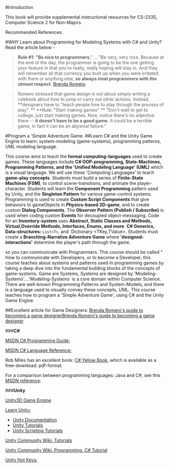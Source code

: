 #Introduction


This book will provide supplemental instructional resources for CS-2335, Computer Science 2 for Non-Majors

Recommended References:

#WHY Learn about Programming for Modeling Systems with C# and Unity?  Read the article below  - 


>**Rule #1: "Be nice to programmers**," ... "Be very, very nice. Because at the end of the day, the programmer is going to be the one getting your feature in that you're really, really hoping will stay in. And they will remember all that currency you built up when you were irritated with them or anything else, **so always treat programmers with the utmost respect.** [Brenda Romero](https://www.gamesindustry.biz/articles/2019-04-09-brenda-romeros-guide-to-becoming-a-game-designer)


>Romero stressed that game design is not about simply writing a rulebook about how to jump or carry out other actions. Instead, **designers have to "teach people how to play through the process of play".
**
>**Rule: "Start making games" **  "Don't wait to get to college, just start making games. Now, notice there's no adjective there -- **it doesn't have to be a good game.** It could be a terrible game, in fact it can be an abysmal failure."


#Program a 'Simple Adventure Game. 
##Learn C# and the Unity Game Engine to learn:  system-modeling (game-systems), programming patterns, UML modeling language. 

This course aims to teach the **formal computing-languages** used to create games. These languages include **C# OOP-programming, State-Machines, Programming Patterns, and the 'Unified Modeling Language' (UML)** which is a visual language.  We will use these  'Computing Languages' to teach **game-play concepts**. Students must build a series of **Finite-State Machines (FSM)**, to control scene-transitions, and animate the player-character. Students will learn the **Component Programming** pattern used by Unity, and the **Singleton Pattern** for various game-control systems. Programming is used to create **Custom Script Components** that give behaviors to gameObjects in **Physics-based 2D-game**, and to create custom **Dialog Components**. The **Observer Pattern (Publish / Subscribe)** is used when coding custom **Events** for decoupled object-messaging. Code for an **Inventory-system** uses **Abstract, Static Classes and Methods, Virtual,Override Methods, Interfaces, Enums, and more**. **C# Generics, Data-structures:** `List<T>`, and `Dictionary <TKey,TValue>.  Students must create a **Branching-Narrative Adventure Game** where **'designed-interactions'** determine the player's path through the game. 

  so you can communicate with Programmers.  This course should be called " How to communicate with Developers, or to become a Developer, this course teaches about systems and patterns used in programming games by taking a deep dive into the fundamental building blocks of the concepts of game-systems.  Game are Systems, Systems are designed by 'Modeling-Systems'....'Modeling-Systems' is a core domain within Computer Science.  There are well-known Programming Patterns and System-Models, and there is a language used to visually convey these concepts, UML.  This course teaches how to program a 'Simple Adventure Game', using C# and the Unity Game Engine.   

##Excellent article for Game Designers:
[Brenda Romero's guide to becoming a game designerBrenda Romero's guide to becoming a game designer](https://www.gamesindustry.biz/articles/2019-04-09-brenda-romeros-guide-to-becoming-a-game-designer)  

###**C#**

[MSDN C# Programming Guide:](https://msdn.microsoft.com/en-us/library/67ef8sbd.aspx)

[MSDN C# Language Reference:](https://msdn.microsoft.com/en-us/library/618ayhy6.aspx)

Rob Miles has an excellent book:  [C# Yellow Book](http://www.robmiles.com/c-yellow-book/), which is available as a free-download: pdf-format.

For a comparison between programming languages: Java and C#, see this [MSDN reference](https://msdn.microsoft.com/en-us/library/ms836794.aspx): 

###**Unity**

[Unity3D Game Engine](https://unity3d.com/)

[Learn Unity:](http://unity3d.com/learn)

- [Unity Documentation](http://docs.unity3d.com/Manual/index.html)
- [Unity Tutorials](http://unity3d.com/learn/tutorials)
- [Unity Scripting Tutorials](https://unity3d.com/learn/tutorials/topics/scripting)

[Unity Community Wiki: Tutorials](http://wiki.unity3d.com/index.php/Tutorials)

[Unity Community Wiki: Programming, C# Tutorial](http://wiki.unity3d.com/index.php/CSharp_Unity_Tutorial)

[Unity Hot Keys:](https://docs.unity3d.com/Manual/UnityHotkeys.html)



